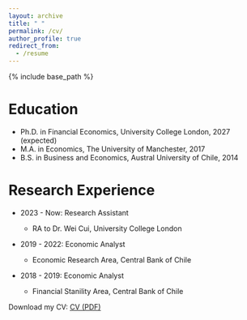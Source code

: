 ```yaml
---
layout: archive
title: " "
permalink: /cv/
author_profile: true
redirect_from:
  - /resume
---
```


{% include base_path %}

**Education**
======
* Ph.D. in Financial Economics, University College London, 2027 (expected)
* M.A. in Economics, The University of Manchester, 2017
* B.S. in Business and Economics, Austral University of Chile, 2014


**Research Experience**
======

* 2023 - Now: Research Assistant
  * RA to Dr. Wei Cui, University College London

* 2019 - 2022: Economic Analyst
  * Economic Research Area, Central Bank of Chile

* 2018 - 2019: Economic Analyst
  * Financial Stanility Area, Central Bank of Chile


Download my CV: [CV (PDF)](/files/resume.pdf)